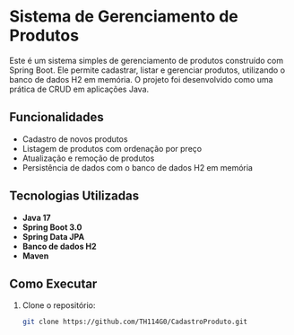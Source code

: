 # Sistema de Gerenciamento de Produtos

Este é um sistema simples de gerenciamento de produtos construído com Spring Boot. Ele permite cadastrar, listar e gerenciar produtos, utilizando o banco de dados H2 em memória. O projeto foi desenvolvido como uma prática de CRUD em aplicações Java.

## Funcionalidades
- Cadastro de novos produtos
- Listagem de produtos com ordenação por preço
- Atualização e remoção de produtos
- Persistência de dados com o banco de dados H2 em memória

## Tecnologias Utilizadas
- **Java 17**
- **Spring Boot 3.0**
- **Spring Data JPA**
- **Banco de dados H2**
- **Maven**

## Como Executar
1. Clone o repositório:
   ```bash
   git clone https://github.com/TH114G0/CadastroProduto.git
